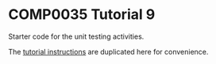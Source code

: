 # COMP0035 Tutorial 9

Starter code for the unit testing activities.

The [tutorial instructions](comp0035-tutorial9.md) are duplicated here for convenience.